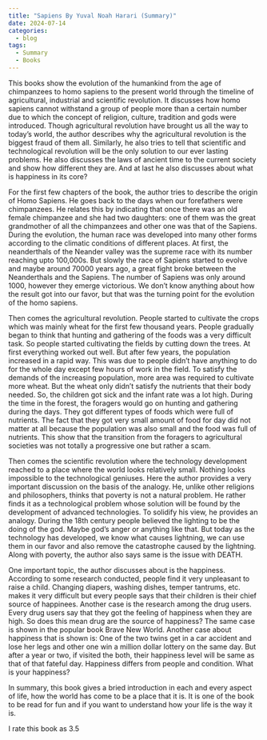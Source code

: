 ```yaml
---
title: "Sapiens By Yuval Noah Harari (Summary)"
date: 2024-07-14
categories:
  - blog
tags:
  - Summary
  - Books
---
```


This books show the evolution of the humankind from the age of chimpanzees to homo sapiens to the present world through the timeline of agricultural,
industrial and scientific revolution. It discusses how homo sapiens cannot withstand a group of people more than a certain number due to which the concept of religion, culture, tradition and gods were introduced. Though agricultural revolution have brought us all the way to today’s world, the author describes why the agricultural revolution is the biggest fraud of them all. Similarly, he also tries to tell that scientific and technological revolution will be the only solution to our ever lasting problems. He also discusses the laws of ancient time to the current society and show how different they are. And at last he also discusses about what is happiness in its core?

For the first few chapters of the book, the author tries to describe the origin of Homo Sapiens. He goes back to the days when our forefathers were chimpanzees. He relates this by indicating that once there was an old female chimpanzee and she had two daughters: one of them was the great grandmother of all the chimpanzees and other one was that of the Sapiens. During the evolution, the human race was developed into many other forms according to the climatic conditions of different places. At first, the neanderthals of the Neander valley was the supreme race with its number reaching upto 100,000s. But slowly the race of Sapiens started to evolve and maybe around 70000 years ago, a great fight broke between the Neanderthals and the Sapiens. The number of Sapiens was only around 1000, however they emerge victorious. We don’t know anything about how the result got into our favor, but that was the turning point for the evolution of the homo sapiens.

Then comes the agricultural revolution. People started to cultivate the crops which was mainly wheat for the first few thousand years. People gradually began to think that hunting and gathering of the foods was a very difficult task. So people started cultivating the fields by cutting down the trees. At first everything worked out well. But after few years, the population increased in a rapid way. This was due to people didn’t have anything to do for the whole day except few hours of work in the field. To satisfy the demands of the increasing population, more area was required to cultivate more wheat. But the wheat only didn’t satisfy the nutrients that their body needed. So, the children got sick and the infant rate was a lot high. During the time in the forest, the foragers would go on hunting and gathering during the days. They got different types of foods which were full of nutrients. The fact that they got very small amount of food for day did not matter at all because the population was also small and the food was full of nutrients. This show that the transition from the foragers to agricultural societies was not totally a progressive one but rather a scam.

Then comes the scientific revolution where the technology development reached to a place where the world looks relatively small. Nothing looks impossible to the technological geniuses. Here the author provides a very important discussion on the basis of the analogy. He, unlike other religions and philosophers, thinks that poverty is not a natural problem. He rather finds it as a technological problem whose solution will be found by the development of advanced technologies. To solidify his view, he provides an analogy. During the 18th century people believed the lighting to be the doing of the god. Maybe god’s anger or anything like that. But today as the technology has developed, we know what causes lightning, we can use them in our favor and also remove the catastrophe caused by the lightning. Along with poverty, the author also says same is the issue with DEATH.

One important topic, the author discusses about is the happiness. According to some research conducted, people find it very unpleasant to raise a child. Changing diapers, washing dishes, temper tantrums, etc. makes it very difficult but every people says that their children is their chief source of happinees. Another case is the research among the drug users. Every drug users say that they got the feeling of happiness when they are high. So does this mean drug are the source of happiness? The same case is shown in the popular book Brave New World. Another case about happiness that is shown is: One of the two twins get in a car accident and lose her legs and other one win a million dollar lottery on the same day. But after a year or two, if visited the both, their happiness level will be same as that of that fateful day. Happiness differs from people and condition. What is your happiness?

In summary, this book gives a bried introduction in each and every aspect of life, how the world has come to be a place that it is. It is one of the book to be read for fun and if you want to understand how your life is the way it is.

I rate this book as 3.5